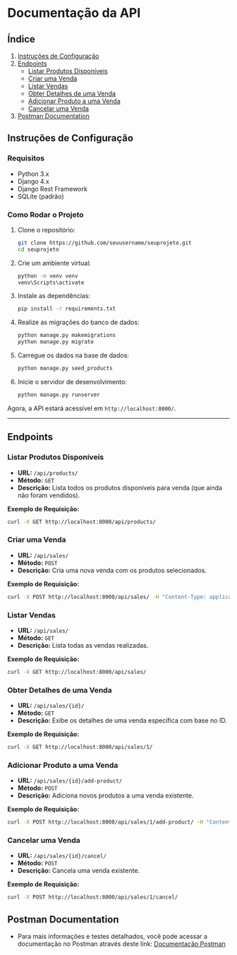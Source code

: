 
# Documentação da API

## Índice
1. [Instruções de Configuração](#instruções-de-configuração)
2. [Endpoints](#endpoints)
   - [Listar Produtos Disponíveis](#listar-produtos-disponíveis)
   - [Criar uma Venda](#criar-uma-venda)
   - [Listar Vendas](#listar-vendas)
   - [Obter Detalhes de uma Venda](#obter-detalhes-de-uma-venda)
   - [Adicionar Produto a uma Venda](#adicionar-produto-a-uma-venda)
   - [Cancelar uma Venda](#cancelar-uma-venda)
3. [Postman Documentation](#postman-documentation)

## Instruções de Configuração

### Requisitos
- Python 3.x
- Django 4.x
- Django Rest Framework
- SQLite (padrão)

### Como Rodar o Projeto

1. Clone o repositório:
    ```bash
    git clone https://github.com/seuusername/seuprojeto.git
    cd seuprojeto
    ```

2. Crie um ambiente virtual:
   ```bash
   python -m venv venv
   venv\Scripts\activate
   ``` 

3. Instale as dependências:
    ```bash
    pip install -r requirements.txt
    ```

4. Realize as migrações do banco de dados:
    ```bash
    python manage.py makemigrations
    python manage.py migrate
    ```

5. Carregue os dados na base de dados:
    ```bash
    python manage.py seed_products
    ```

6. Inicie o servidor de desenvolvimento:
    ```bash
    python manage.py runserver
    ```

Agora, a API estará acessível em `http://localhost:8000/`.

---

## Endpoints

### Listar Produtos Disponíveis

- **URL:** `/api/products/`
- **Método:** `GET`
- **Descrição:** Lista todos os produtos disponíveis para venda (que ainda não foram vendidos).

**Exemplo de Requisição:**

```bash
curl -X GET http://localhost:8000/api/products/
```

### Criar uma Venda

- **URL:** `/api/sales/`
- **Método:** `POST`
- **Descrição:** Cria uma nova venda com os produtos selecionados.

**Exemplo de Requisição:**

```bash
curl -X POST http://localhost:8000/api/sales/ -H "Content-Type: application/json" -d '{ "total": 100.00, "Products": [1, 2, 3] }'
```

### Listar Vendas

- **URL:** `/api/sales/`
- **Método:** `GET`
- **Descrição:** Lista todas as vendas realizadas.

**Exemplo de Requisição:**

```bash
curl -X GET http://localhost:8000/api/sales/
```

### Obter Detalhes de uma Venda

- **URL:** `/api/sales/{id}/`
- **Método:** `GET`
- **Descrição:** Exibe os detalhes de uma venda específica com base no ID.

**Exemplo de Requisição:**

```bash
curl -X GET http://localhost:8000/api/sales/1/
```

### Adicionar Produto a uma Venda

- **URL:** `/api/sales/{id}/add-product/`
- **Método:** `POST`
- **Descrição:** Adiciona novos produtos a uma venda existente.

**Exemplo de Requisição:**

```bash
curl -X POST http://localhost:8000/api/sales/1/add-product/ -H "Content-Type: application/json" -d '{ "Products": [4, 5] }'
```

### Cancelar uma Venda

- **URL:** `/api/sales/{id}/cancel/`
- **Método:** `POST`
- **Descrição:** Cancela uma venda existente.

**Exemplo de Requisição:**

```bash
curl -X POST http://localhost:8000/api/sales/1/cancel/
```


## Postman Documentation

- Para mais informações e testes detalhados, você pode acessar a documentação no Postman através deste link: [Documentação Postman](https://documenter.getpostman.com/view/28920398/2sAXqzWxwa)
